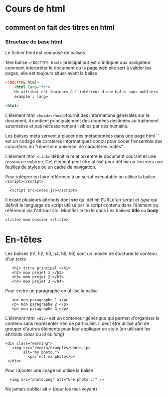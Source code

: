 # Cours de html

## comment on fait des titres en html

### Structure de base html

Le fichier html est composé de balises
    
1ère balise `<!DOCTYPE html>` principal but est d'indiquer aux
navigateur comment interpréter le  document ou la page web
elle sert à valider les pages, elle est toujours situer avant la balise <html>

```html
<!DOCTYPE html>
    <html lang="fr">
    Un attribut est toujours à l'intérieur d'une balis sans oublier=
    example : lang=
 
<html>
```

L'élément html `<head></head>`fournit des informations générales sur le document,
il contient principalement des données  destinées au traitement automatisé et pas nécessairement
lisibles par des humains.

<head>
Les balises meta servent à placer des métadonnées dans une page html
`<meta charset="UTFt8">` est un codage de caratères informatiques conçu
pour coder l'ensemble des caractères du  "répertoire universel de
caractères codés"
   
 <meta charset="UTF-8">
 
L'élément html `<link>` définit la relation entre le document courant et une 
ressource externe. Cet élément peut être utilisé pour définir un lien vers une 
feuilles de styles ou un cadre de navigation.
 
 <link rel="stylesheet" href="styles.css">
 
Pour intégrer ou faire référence à un script exécutable on utilise
la balise `<script></script>`
```
  <script src=index.js></script>
 ```
Il existe plusieurs attributs dont **src** qui définit l'URLd'un script 
et *type* qui définit le language de script utilisé par le script contenu
dans l'élément ou référencé via l'attribut src.
Modifier le texte dans Les balises **title** ou **body**

```
<title> mon dossier </title>
```


# En-têtes
    
Les balises (h1, h2, h3, h4, h5, h6) sont un moyen
de stucturer le contenu d'un texte

 ```
    <h1> titre principal </h1>
    <h2> mon projet 1 </h2>
    <h3> mon projet 2 </h3>
    <h4> mon projet 3 </h4>
```
Pour écrire un paragraphe on utilise la balise <p></p>
 ```
    <p> mon paragraphe 1 </p>
    <p> mon paragraphe 2 </p>
    <p> mon paragraphe 3 </p>
 ```   
    
L'élément html `<div>` est un conteneur générique qui permet d'organiser le contenu sans 
représenter rien de particulier. Il peut être utilisé afin de grouper d'autres éléments pour 
leur appliquer un style (en utilisant les attributs *class* ou *id* ou *lang*) 

 
    <div class="warning">
       <img src="/media/examples/photo.jpg
            alt="my photo.">
              <p>c'est ma photo</p>   
     </div> 
    
Pour rajouter une image on utilise la balise <img>

 
      <img src="photo.png" alt="Une photo :)" />
    
      
Ne jamais oublier alt = (pour les mal-voyant) 


</head>
<body>
    
